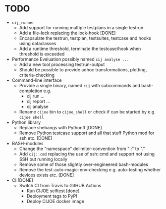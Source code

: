 # TODO

* `cij_runner`
  - Add support for running multiple testplans in a single testrun
  - Add a file-lock replacing the lock-hook [DONE]
  - Encapsulate the testrun, testplan, testsuites, testcase and hooks using dataclasses
  - Add a runtime threshold, terminate the testcase/hook when threshold is exceeded
* Performance Evaluation possibly named `cij analyse ...`
  - Add a new tool processing testrun-output
  - Should be possible to provide adhoc transformations, plotting, criteria-checking
* Command-line interface
  - Provide a single binary, named `cij` with subcommands and bash-completion e.g.
    - cij run ...
    - cij report ...
    - cij analyse
  - Rename  `cijoe` bin to `cijoe_shell` or check if can be started by e.g. `cijoe shell`
* Python library
  - Replace shebangs with Python3 [DONE]
  - Remove Python testcase support and all that stuff Python mod for ssh etc. [DONE]
* BASH-modules
  - Change the "namespace" delimiter-convention from "::" to "."
  - Add ``cij::cmd`` replacing the use of ssh::cmd and support not using SSH but running locally
  - Remove some of those slightly over-engineered bash-modules
  - Remove the test-auto-magic-env-checking e.g. auto-testing whether devices exists etc. [DONE]
* CI [DONE]
  - Switch CI from Travis to GitHUB Actions
    - Run CIJOE selftest [done]
    - Deployment tags to PyPI
    - Deploy CIJOE docker image
